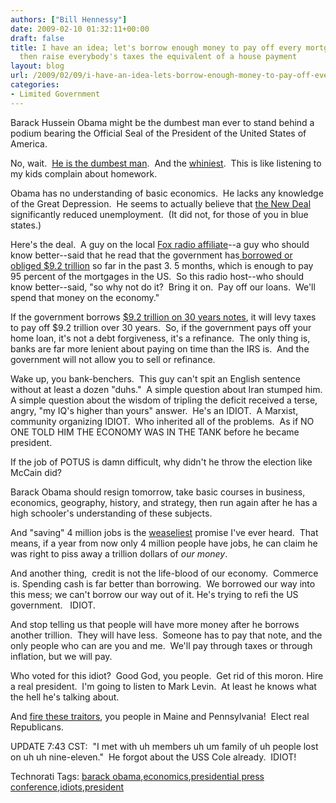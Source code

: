 ```yaml
---
authors: ["Bill Hennessy"]
date: 2009-02-10 01:32:11+00:00
draft: false
title: I have an idea; let's borrow enough money to pay off every mortgage in America,
  then raise everybody's taxes the equivalent of a house payment
layout: blog
url: /2009/02/09/i-have-an-idea-lets-borrow-enough-money-to-pay-off-every-mortgage-in-america-then-raise-taxes-the-equivalent-of-a-house-payment/
categories:
- Limited Government
---
```


Barack Hussein Obama might be the dumbest man ever to stand behind a podium bearing the Official Seal of the President of the United States of America.

No, wait.  [He is the dumbest man](https://hotair.com/archives/2009/02/09/open-thread-the-if-we-dont-spend-a-trillion-dollars-then-the-terrorists-have-already-won-presser/).  And the [whiniest](https://gatewaypundit.blogspot.com/2009/02/obama-campaigns-in-indiana-mocks.html).  This is like listening to my kids complain about homework. 

Obama has no understanding of basic economics.  He lacks any knowledge of the Great Depression.  He seems to actually believe that [the New Deal](https://michellemalkin.com/2009/02/09/the-only-thing-grand-about-the-grand-compromise-is-the-price-tag/) significantly reduced unemployment.  (It did not, for those of you in blue states.) 

Here's the deal.  A guy on the local [Fox radio affiliate](https://www.971talk.com/)--a guy who should know better--said that he read that the government has[ borrowed or obliged $9.2 trillion](https://www.bloomberg.com/apps/news?pid=washingtonstory&sid=aGq2B3XeGKok) so far in the past 3. 5 months, which is enough to pay 95 percent of the mortgages in the US.  So this radio host--who should  know better--said, "so why not do it?  Bring it on.  Pay off our loans.  We'll spend that money on the economy."

If the government borrows [$9.2 trillion on 30 years notes](https://michellemalkin.com/2009/02/09/the-only-thing-grand-about-the-grand-compromise-is-the-price-tag/), it will levy taxes to pay off $9.2 trillion over 30 years.  So, if the government pays off your home loan, it's not a debt forgiveness, it's a refinance.  The only thing is, banks are far more lenient about paying on time than the IRS is.  And the government will not allow you to sell or refinance.

Wake up, you bank-benchers.  This guy can't spit an English sentence without at least a dozen "duhs."  A simple question about Iran stumped him.  A simple question about the wisdom of tripling the deficit received a terse, angry, "my IQ's higher than yours" answer.  He's an IDIOT.  A Marxist, community organizing IDIOT.  Who inherited all of the problems.  As if NO ONE TOLD HIM THE ECONOMY WAS IN THE TANK before he became president. 

If the job of POTUS is damn difficult, why didn't he throw the election like McCain did? 

Barack Obama should resign tomorrow, take basic courses in business, economics, geography, history, and strategy, then run again after he has a high schooler's understanding of these subjects.

And "saving" 4 million jobs is the [weaseliest](https://hotair.com/archives/2009/02/09/open-thread-the-if-we-dont-spend-a-trillion-dollars-then-the-terrorists-have-already-won-presser/) promise I've ever heard.  That means, if a year from now only 4 million people have jobs, he can claim he was right to piss away a trillion dollars of _our money_. 

And another thing,  credit is not the life-blood of our economy.  Commerce is. Spending cash is far better than borrowing.  We borrowed our way into this mess; we can't borrow our way out of it. He's trying to refi the US government.   IDIOT. 

And stop telling us that people will have more money after he borrows another trillion.  They will have less.  Someone has to pay that note, and the only people who can are you and me.  We'll pay through taxes or through inflation, but we will pay.

Who voted for this idiot?  Good God, you people.  Get rid of this moron. Hire a real president.  I'm going to listen to Mark Levin.  At least he knows what the hell he's talking about. 

And [fire these traitors](https://michellemalkin.com/2009/02/09/senates-generational-theft-act-roll-call-vote/), you people in Maine and Pennsylvania!  Elect real Republicans.

UPDATE 7:43 CST:  "I met with uh members uh um family of uh people lost on uh uh nine-eleven."  He forgot about the USS Cole already.  IDIOT!


Technorati Tags: [barack obama](https://technorati.com/tags/barack%20obama),[economics](https://technorati.com/tags/economics),[presidential press conference](https://technorati.com/tags/presidential%20press%20conference),[idiots](https://technorati.com/tags/idiots),[president](https://technorati.com/tags/president)
